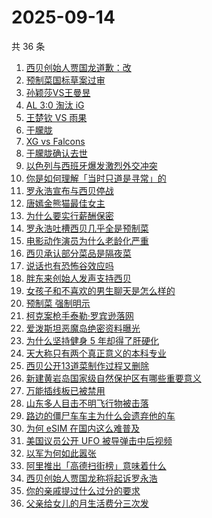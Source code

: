 # 2025-09-14

共 36 条

<!-- BEGIN ZHIHUSEARCH -->
<!-- 最后更新时间 Sun Sep 14 2025 22:13:38 GMT+0800 (China Standard Time) -->

1. [西贝创始人贾国龙道歉：改](https://www.zhihu.com/search?q=%E8%A5%BF%E8%B4%9D%E5%88%9B%E5%A7%8B%E4%BA%BA%E8%B4%BE%E5%9B%BD%E9%BE%99%E9%81%93%E6%AD%89%EF%BC%9A%E6%94%B9)
1. [预制菜国标草案过审](https://www.zhihu.com/search?q=%E9%A2%84%E5%88%B6%E8%8F%9C%E5%9B%BD%E6%A0%87%E8%8D%89%E6%A1%88%E8%BF%87%E5%AE%A1)
1. [孙颖莎VS王曼昱](https://www.zhihu.com/search?q=%E5%AD%99%E9%A2%96%E8%8E%8EVS%E7%8E%8B%E6%9B%BC%E6%98%B1)
1. [AL 3:0 淘汰 iG](https://www.zhihu.com/search?q=AL%203%3A0%20%E6%B7%98%E6%B1%B0%20iG)
1. [王楚钦 VS 雨果](https://www.zhihu.com/search?q=%E7%8E%8B%E6%A5%9A%E9%92%A6%20VS%20%E9%9B%A8%E6%9E%9C)
1. [于朦胧](https://www.zhihu.com/search?q=%E4%BA%8E%E6%9C%A6%E8%83%A7)
1. [XG vs Falcons](https://www.zhihu.com/search?q=XG%20vs%20Falcons)
1. [于朦胧确认去世](https://www.zhihu.com/search?q=%E4%BA%8E%E6%9C%A6%E8%83%A7%E7%A1%AE%E8%AE%A4%E5%8E%BB%E4%B8%96)
1. [以色列与西班牙爆发激烈外交冲突](https://www.zhihu.com/search?q=%E4%BB%A5%E8%89%B2%E5%88%97%E4%B8%8E%E8%A5%BF%E7%8F%AD%E7%89%99%E7%88%86%E5%8F%91%E6%BF%80%E7%83%88%E5%A4%96%E4%BA%A4%E5%86%B2%E7%AA%81)
1. [你是如何理解「当时只道是寻常」的](https://www.zhihu.com/search?q=%E4%BD%A0%E6%98%AF%E5%A6%82%E4%BD%95%E7%90%86%E8%A7%A3%E3%80%8C%E5%BD%93%E6%97%B6%E5%8F%AA%E9%81%93%E6%98%AF%E5%AF%BB%E5%B8%B8%E3%80%8D%E7%9A%84)
1. [罗永浩宣布与西贝停战](https://www.zhihu.com/search?q=%E7%BD%97%E6%B0%B8%E6%B5%A9%E5%AE%A3%E5%B8%83%E4%B8%8E%E8%A5%BF%E8%B4%9D%E5%81%9C%E6%88%98)
1. [唐嫣金熊猫最佳女主](https://www.zhihu.com/search?q=%E5%94%90%E5%AB%A3%E9%87%91%E7%86%8A%E7%8C%AB%E6%9C%80%E4%BD%B3%E5%A5%B3%E4%B8%BB)
1. [为什么要实行薪酬保密](https://www.zhihu.com/search?q=%E4%B8%BA%E4%BB%80%E4%B9%88%E8%A6%81%E5%AE%9E%E8%A1%8C%E8%96%AA%E9%85%AC%E4%BF%9D%E5%AF%86)
1. [罗永浩吐槽西贝几乎全是预制菜](https://www.zhihu.com/search?q=%E7%BD%97%E6%B0%B8%E6%B5%A9%E5%90%90%E6%A7%BD%E8%A5%BF%E8%B4%9D%E5%87%A0%E4%B9%8E%E5%85%A8%E6%98%AF%E9%A2%84%E5%88%B6%E8%8F%9C)
1. [电影动作演员为什么老龄化严重](https://www.zhihu.com/search?q=%E7%94%B5%E5%BD%B1%E5%8A%A8%E4%BD%9C%E6%BC%94%E5%91%98%E4%B8%BA%E4%BB%80%E4%B9%88%E8%80%81%E9%BE%84%E5%8C%96%E4%B8%A5%E9%87%8D)
1. [西贝承认部分菜品是隔夜菜](https://www.zhihu.com/search?q=%E8%A5%BF%E8%B4%9D%E6%89%BF%E8%AE%A4%E9%83%A8%E5%88%86%E8%8F%9C%E5%93%81%E6%98%AF%E9%9A%94%E5%A4%9C%E8%8F%9C)
1. [说话也有恐怖谷效应吗](https://www.zhihu.com/search?q=%E8%AF%B4%E8%AF%9D%E4%B9%9F%E6%9C%89%E6%81%90%E6%80%96%E8%B0%B7%E6%95%88%E5%BA%94%E5%90%97)
1. [胖东来创始人发声支持西贝](https://www.zhihu.com/search?q=%E8%83%96%E4%B8%9C%E6%9D%A5%E5%88%9B%E5%A7%8B%E4%BA%BA%E5%8F%91%E5%A3%B0%E6%94%AF%E6%8C%81%E8%A5%BF%E8%B4%9D)
1. [女孩子和不喜欢的男生聊天是怎么样的](https://www.zhihu.com/search?q=%E5%A5%B3%E5%AD%A9%E5%AD%90%E5%92%8C%E4%B8%8D%E5%96%9C%E6%AC%A2%E7%9A%84%E7%94%B7%E7%94%9F%E8%81%8A%E5%A4%A9%E6%98%AF%E6%80%8E%E4%B9%88%E6%A0%B7%E7%9A%84)
1. [预制菜 强制明示](https://www.zhihu.com/search?q=%E9%A2%84%E5%88%B6%E8%8F%9C%20%E5%BC%BA%E5%88%B6%E6%98%8E%E7%A4%BA)
1. [柯克案枪手泰勒·罗宾逊落网](https://www.zhihu.com/search?q=%E6%9F%AF%E5%85%8B%E6%A1%88%E6%9E%AA%E6%89%8B%E6%B3%B0%E5%8B%92%C2%B7%E7%BD%97%E5%AE%BE%E9%80%8A%E8%90%BD%E7%BD%91)
1. [爱泼斯坦恶魔岛绝密资料曝光](https://www.zhihu.com/search?q=%E7%88%B1%E6%B3%BC%E6%96%AF%E5%9D%A6%E6%81%B6%E9%AD%94%E5%B2%9B%E7%BB%9D%E5%AF%86%E8%B5%84%E6%96%99%E6%9B%9D%E5%85%89)
1. [为什么坚持健身 5 年却得了肝硬化](https://www.zhihu.com/search?q=%E4%B8%BA%E4%BB%80%E4%B9%88%E5%9D%9A%E6%8C%81%E5%81%A5%E8%BA%AB%205%20%E5%B9%B4%E5%8D%B4%E5%BE%97%E4%BA%86%E8%82%9D%E7%A1%AC%E5%8C%96)
1. [天大称只有两个真正意义的本科专业](https://www.zhihu.com/search?q=%E5%A4%A9%E5%A4%A7%E7%A7%B0%E5%8F%AA%E6%9C%89%E4%B8%A4%E4%B8%AA%E7%9C%9F%E6%AD%A3%E6%84%8F%E4%B9%89%E7%9A%84%E6%9C%AC%E7%A7%91%E4%B8%93%E4%B8%9A)
1. [西贝公开13道菜制作过程又删除](https://www.zhihu.com/search?q=%E8%A5%BF%E8%B4%9D%E5%85%AC%E5%BC%8013%E9%81%93%E8%8F%9C%E5%88%B6%E4%BD%9C%E8%BF%87%E7%A8%8B%E5%8F%88%E5%88%A0%E9%99%A4)
1. [新建黄岩岛国家级自然保护区有哪些重要意义](https://www.zhihu.com/search?q=%E6%96%B0%E5%BB%BA%E9%BB%84%E5%B2%A9%E5%B2%9B%E5%9B%BD%E5%AE%B6%E7%BA%A7%E8%87%AA%E7%84%B6%E4%BF%9D%E6%8A%A4%E5%8C%BA%E6%9C%89%E5%93%AA%E4%BA%9B%E9%87%8D%E8%A6%81%E6%84%8F%E4%B9%89)
1. [万能插线板已被禁用](https://www.zhihu.com/search?q=%E4%B8%87%E8%83%BD%E6%8F%92%E7%BA%BF%E6%9D%BF%E5%B7%B2%E8%A2%AB%E7%A6%81%E7%94%A8)
1. [山东多人目击不明飞行物被击落](https://www.zhihu.com/search?q=%E5%B1%B1%E4%B8%9C%E5%A4%9A%E4%BA%BA%E7%9B%AE%E5%87%BB%E4%B8%8D%E6%98%8E%E9%A3%9E%E8%A1%8C%E7%89%A9%E8%A2%AB%E5%87%BB%E8%90%BD)
1. [路边的僵尸车车主为什么会遗弃他的车](https://www.zhihu.com/search?q=%E8%B7%AF%E8%BE%B9%E7%9A%84%E5%83%B5%E5%B0%B8%E8%BD%A6%E8%BD%A6%E4%B8%BB%E4%B8%BA%E4%BB%80%E4%B9%88%E4%BC%9A%E9%81%97%E5%BC%83%E4%BB%96%E7%9A%84%E8%BD%A6)
1. [为何 eSIM 在国内这么难普及](https://www.zhihu.com/search?q=%E4%B8%BA%E4%BD%95%20eSIM%20%E5%9C%A8%E5%9B%BD%E5%86%85%E8%BF%99%E4%B9%88%E9%9A%BE%E6%99%AE%E5%8F%8A)
1. [美国议员公开 UFO 被导弹击中后视频](https://www.zhihu.com/search?q=%E7%BE%8E%E5%9B%BD%E8%AE%AE%E5%91%98%E5%85%AC%E5%BC%80%20UFO%20%E8%A2%AB%E5%AF%BC%E5%BC%B9%E5%87%BB%E4%B8%AD%E5%90%8E%E8%A7%86%E9%A2%91)
1. [以军为何如此嚣张](https://www.zhihu.com/search?q=%E4%BB%A5%E5%86%9B%E4%B8%BA%E4%BD%95%E5%A6%82%E6%AD%A4%E5%9A%A3%E5%BC%A0)
1. [阿里推出「高德扫街榜」意味着什么](https://www.zhihu.com/search?q=%E9%98%BF%E9%87%8C%E6%8E%A8%E5%87%BA%E3%80%8C%E9%AB%98%E5%BE%B7%E6%89%AB%E8%A1%97%E6%A6%9C%E3%80%8D%E6%84%8F%E5%91%B3%E7%9D%80%E4%BB%80%E4%B9%88)
1. [西贝创始人贾国龙称将起诉罗永浩](https://www.zhihu.com/search?q=%E8%A5%BF%E8%B4%9D%E5%88%9B%E5%A7%8B%E4%BA%BA%E8%B4%BE%E5%9B%BD%E9%BE%99%E7%A7%B0%E5%B0%86%E8%B5%B7%E8%AF%89%E7%BD%97%E6%B0%B8%E6%B5%A9)
1. [你的亲戚提过什么过分的要求](https://www.zhihu.com/search?q=%E4%BD%A0%E7%9A%84%E4%BA%B2%E6%88%9A%E6%8F%90%E8%BF%87%E4%BB%80%E4%B9%88%E8%BF%87%E5%88%86%E7%9A%84%E8%A6%81%E6%B1%82)
1. [父亲给女儿的月生活费分三次发](https://www.zhihu.com/search?q=%E7%88%B6%E4%BA%B2%E7%BB%99%E5%A5%B3%E5%84%BF%E7%9A%84%E6%9C%88%E7%94%9F%E6%B4%BB%E8%B4%B9%E5%88%86%E4%B8%89%E6%AC%A1%E5%8F%91)

<!-- END ZHIHUSEARCH -->

